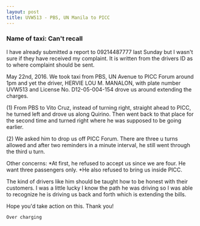 ```yaml
---
layout: post
title: UVW513 - PBS, UN Manila to PICC
---
```


### Name of taxi: Can't recall

I have already submitted a report to 09214487777 last Sunday but I wasn't sure if they have received my complaint. It is written from the drivers ID as to where complaint should be sent.

May 22nd, 2016. We took taxi from PBS, UN Avenue to PICC Forum around 1pm and yet the driver, HERVIE LOU M. MANALON, with plate number UVW513 and License No. D12-05-004-154 drove us around extending the charges.

(1) From PBS to Vito Cruz, instead of turning right, straight ahead to PICC, he turned left and drove us along Quirino. Then went back to that place for the second time and turned right where he was supposed to be going earlier. 

(2) We asked him to drop us off PICC Forum. There are three u turns allowed and after two reminders in a minute interval, he still went through the third u turn. 

Other concerns:
*At first, he refused to accept us since we are four. He want three passengers only.
*He also refused to bring us inside PICC. 

The kind of drivers like him should be taught how to be honest with their customers. I was a little lucky I know the path he was driving so I was able to recognize he is driving us back and forth which is extending the bills.

Hope you'd take action on this. Thank you!

```Over charging```
